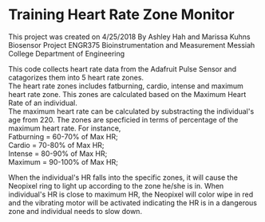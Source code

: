 # Training Heart Rate Zone Monitor

 This project was created on 4/25/2018
 By Ashley Hah and Marissa Kuhns
 Biosensor Project
 ENGR375 Bioinstrumentation and Measurement
 Messiah College Department of Engineering
 
This code collects heart rate data from the Adafruit Pulse Sensor and catagorizes them into 5 heart rate zones.  
The heart rate zones includes fatburning, cardio, intense and maximum heart rate zone. 
This zones are calculated based on the Maximum Heart Rate of an individual.  
The maximum heart rate can be calculated by substracting the individual's age from 220. 
The zones are specficied in terms of percentage of the maximum heart rate. 
For instance,  
Fatburning = 60-70% of Max HR;  
Cardio = 70-80% of Max HR;  
Intense = 80-90% of Max HR;  
Maximum = 90-100% of Max HR;  

When the individual's HR falls into the specific zones, it will cause the Neopixel ring to light up according to the zone he/she is in. 
When individual's HR is close to maximum HR, the Neopixel will color wipe in red and the vibrating motor will be activated indicating the HR is in a dangerous zone and individual needs to slow down. 
